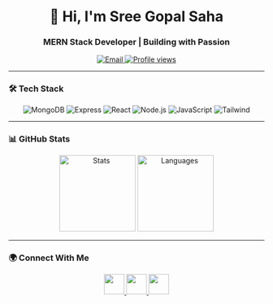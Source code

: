 <h1 align="center">👋 Hi, I'm Sree Gopal Saha</h1>
<h3 align="center">MERN Stack Developer | Building with Passion</h3>

<p align="center">
  <a href="mailto:sreegopal0101@gmail.com">
    <img src="https://img.shields.io/badge/-Email-EA4335?logo=gmail&logoColor=white&style=flat" alt="Email">
  </a>
  <a href="https://github.com/sreegopalsaha">
    <img src="https://komarev.com/ghpvc/?username=sreegopalsaha&color=0e75b6&style=flat" alt="Profile views">
  </a>
</p>

---

### 🛠️ Tech Stack

<p align="center">
  <img src="https://img.shields.io/badge/MongoDB-47A248?logo=mongodb&logoColor=white" alt="MongoDB">
  <img src="https://img.shields.io/badge/Express-000000?logo=express&logoColor=white" alt="Express">
  <img src="https://img.shields.io/badge/React-61DAFB?logo=react&logoColor=black" alt="React">
  <img src="https://img.shields.io/badge/Node.js-339933?logo=node.js&logoColor=white" alt="Node.js">
  <img src="https://img.shields.io/badge/JavaScript-F7DF1E?logo=javascript&logoColor=black" alt="JavaScript">
  <img src="https://img.shields.io/badge/Tailwind-06B6D4?logo=tailwindcss&logoColor=white" alt="Tailwind">
</p>

---

### 📊 GitHub Stats

<p align="center">
  <img height="150" src="https://github-readme-stats.vercel.app/api?username=sreegopalsaha&show_icons=true&theme=default&hide_title=true" alt="Stats">
  <img height="150" src="https://github-readme-stats.vercel.app/api/top-langs/?username=sreegopalsaha&layout=compact&theme=default&hide_title=true" alt="Languages">
</p>

---

### 🌍 Connect With Me

<p align="center">
  <a href="https://linkedin.com/in/sreegopalsaha">
    <img src="https://img.icons8.com/fluent/48/000000/linkedin.png" width="40">
  </a>
  <a href="https://www.youtube.com/@sreegopalsaha">
    <img src="https://img.icons8.com/color/48/000000/youtube-play.png" width="40">
  </a>
  <a href="https://github.com/sreegopalsaha">
    <img src="https://img.icons8.com/fluent/48/000000/github.png" width="40">
  </a>
</p>

